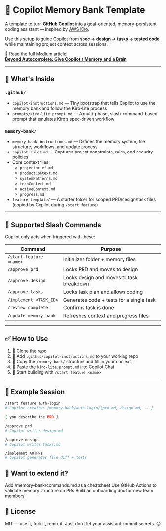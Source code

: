 # 🧠 Copilot Memory Bank Template

A template to turn **GitHub Copilot** into a goal-oriented, memory-persistent coding assistant — inspired by [AWS Kiro](https://dev.to/aws-builders/introducing-kiro-an-ai-ide-that-thinks-like-a-developer-42jp).

Use this setup to guide Copilot from **spec → design → tasks → tested code** while maintaining project context across sessions.

📝 Read the full Medium article:  
**[Beyond Autocomplete: Give Copilot a Memory and a Brain](https://medium.com/@your-handle/beyond-autocomplete-kiro-lite-memory-bank-copilot-template)**

---

## 🧩 What's Inside

### `.github/`
- `copilot-instructions.md` — Tiny bootstrap that tells Copilot to use the memory bank and follow the Kiro-Lite process
- `prompts/kiro-lite.prompt.md` — A multi-phase, slash-command-based prompt that emulates Kiro’s spec-driven workflow

### `memory-bank/`
- `memory-bank-instructions.md` — Defines the memory system, file structure, workflows, and update process
- `copilot-rules.md` — Captures project constraints, rules, and security policies
- Core context files:
  - `projectbrief.md`
  - `productContext.md`
  - `systemPatterns.md`
  - `techContext.md`
  - `activeContext.md`
  - `progress.md`
- `feature-template/` — A starter folder for scoped PRD/design/task files (copied by Copilot during `/start feature`)

---

## 🚦 Supported Slash Commands

Copilot only acts when triggered with these:

| Command                 | Purpose                                    |
|------------------------|--------------------------------------------|
| `/start feature <name>`| Initializes folder + memory files          |
| `/approve prd`         | Locks PRD and moves to design              |
| `/approve design`      | Locks design and moves to task breakdown   |
| `/approve tasks`       | Locks task plan and allows coding          |
| `/implement <TASK_ID>` | Generates code + tests for a single task   |
| `/review complete`     | Confirms task is done                      |
| `/update memory bank`  | Refreshes context and progress files       |

---

## ✅ How to Use

1. 🧠 Clone the repo
2. 🔌 Add `.github/copilot-instructions.md` to your working repo
3. 📁 Copy the `/memory-bank/` structure and fill in your context
4. 💬 Paste the `kiro-lite.prompt.md` into Copilot Chat
5. 🚀 Start building with `/start feature <name>`

---

## 📸 Example Session

```bash
/start feature auth-login
# Copilot creates: /memory-bank/auth-login/{prd.md, design.md, ...}

[ you describe the PRD ]

/approve prd
# Copilot writes design.md

/approve design
# Copilot writes tasks.md

/implement AUTH-1
# Copilot generates file diff + tests
```

## 🧪 Want to extend it?

Add /memory-bank/commands.md as a cheatsheet
Use GitHub Actions to validate memory structure on PRs
Build an onboarding doc for new team members

## 📖 License

MIT — use it, fork it, remix it. Just don’t let your assistant commit secrets. 😉